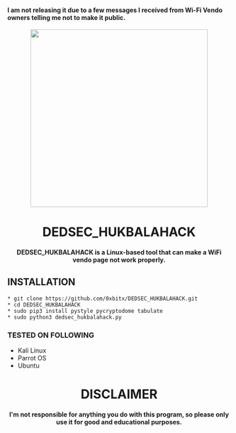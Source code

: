 #### I am not releasing it due to a few messages I received from Wi-Fi Vendo owners telling me not to make it public.

<p align="center">
<img src="https://i.imgur.com/uHc7T5Z.png", width="400", height="400">
</p>
<h1 align="center"> DEDSEC_HUKBALAHACK</h1>
<h4 align="center">DEDSEC_HUKBALAHACK is a Linux-based tool that can make a WiFi vendo page not work properly.</h4>


## INSTALLATION 
    * git clone https://github.com/0xbitx/DEDSEC_HUKBALAHACK.git
    * cd DEDSEC_HUKBALAHACK
    * sudo pip3 install pystyle pycryptodome tabulate
    * sudo python3 dedsec_hukbalahack.py

### TESTED ON FOLLOWING
* Kali Linux 
* Parrot OS 
* Ubuntu
  
<h1 align="center"> DISCLAIMER </h1>

<h4 align="center">I'm not responsible for anything you do with this program, so please only use it for good and educational purposes. </h4>
